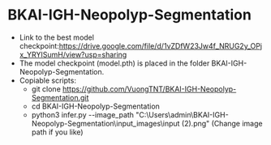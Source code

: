 # BKAI-IGH-Neopolyp-Segmentation
  - Link to the best model checkpoint:https://drive.google.com/file/d/1vZDfW23Jw4f_NRUG2y_OPjx_YRYISumH/view?usp=sharing
  - The model checkpoint (model.pth) is placed in the folder BKAI-IGH-Neopolyp-Segmentation.
  - Copiable scripts:
      + git clone https://github.com/VuongTNT/BKAI-IGH-Neopolyp-Segmentation.git
      + cd BKAI-IGH-Neopolyp-Segmentation
      + python3 infer.py --image_path "C:\Users\admin\BKAI-IGH-Neopolyp-Segmentation\input_images\input (2).png" (Change image path if you like)
